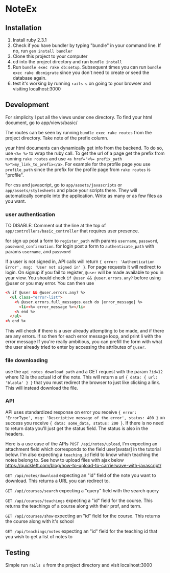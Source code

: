 # NoteEx

## Installation

1. Install ruby 2.3.1
2. Check if you have bundler by typing "bundle" in your command line. If no, run `gem install bundler`
3. Clone this project to your computer
4. cd into the project directory and run `bundle install`
5. Run `bundle exec rake db:setup`. Subsequent times you can run `bundle exec rake db:migrate` since you don't need to create or seed the database again.
6. test it's working by running `rails s` on going to your browser and visiting localhost:3000

## Development

For simplicity I put all the views under one directory. To find your html document, go to app/views/basic/

The routes can be seen by running `bundle exec rake routes` from the project directory. Take note of the prefix column.

your html documents can dynamically get info from the backend. To do so, use `<%= %>` to wrap the ruby call. To get the url of a page get the prefix from running `rake routes` and use `<a href="<%= prefix_path %>">my_link_to_prefix</a>`. For example for the profile page you use `profile_path` since the prefix for the profile page from `rake routes` is "profile".

For css and javascript, go to `app/assets/javascripts` or `app/assets/stylesheets` and place your scripts there. They will automatically compile into the application. Write as many or as few files as you want.

### user authentication

TO DISABLE: Comment out the line at the top of `app/controllers/basic_controller` that requires user presence.

for sign up post a form to `register_path` with params `username`, `password`, `password_confirmation`.
for login post a form to `authenticate_path` with params `username`, and `password`

If a user is not signed in, API calls will return `{ error: 'Authentication Error', msg: 'User not signed in' }`. For page requests it will redirect to login.
On signup if you fail to register, `@user` will be made available to you in your view. You should check `if @user && @user.errors.any?` before using @user or you may error.
You can then use
```html
<% if @user && @user.errors.any? %>
  <ul class="error-list">
    <% @user.errors.full_messages.each do |error_message| %>
      <li><%= error_message %></li>
    <% end %>
  </ul>
<% end %>
```
This will check if there is a user already attempting to be made, and if there are any errors. If so then for each error message loop, and print li with the error message
If you're really ambitious, you can prefill the form with what the user already tried to enter by accessing the attributes of `@user`.

### file downloading

use the `api_notes_download_path` and a GET request with the param `?id=12` where 12 is the actual id of the note. This will return a url `{ data: { url: 'blabla' } }` that you must redirect the browser to just like clicking a link. This will instead download the file.

### API

API uses standardized response
on error you receive `{ error: 'ErrorType', msg: 'Descriptive message of the error', status: 400 }`
on success you receive `{ data: some_data, status: 200 }`. If there is no need to return data you'll just get the status field.
The status is also in the headers.

Here is a use case of the APIs
`POST /api/notes/upload`, I'm expecting an attachment field which corresponds to the field user[avatar] in the tutorial below. I'm also expecting a `teaching_id` field to know which teaching the notes belong to. See how to upload files with ajax below
https://quickleft.com/blog/how-to-upload-to-carrierwave-with-javascript/

`GET /api/notes/download` expecting an "id" field of the note you want to download. This returns a URL you can redirect to.

`GET /api/courses/search` expecting a "query" field with the search query

`GET /api/courses/teachings` expecting a "id" field for the course. This returns the teachings of a course along with their prof, and term.

`GET /api/courses/show` expecting an "id" field for the course. This returns the course along with it's school

`GET /api/teachings/notes` expecting an "id" field for the teaching id that you wish to get a list of notes to

## Testing
Simple run `rails s` from the project directory and visit localhost:3000
